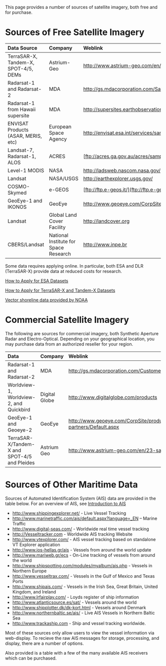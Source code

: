 This page provides a number of sources of satellite imagery, both free and for purchase.

# Sources of Free Satellite Imagery #

| **Data Source** | **Company** | **Weblink** |
|:----------------|:------------|:------------|
| TerraSAR-X, Tandem-X, SPOT-4/5, DEMs | Astrium-Geo | http://www.astrium-geo.com/en/23-sample-imagery |
| Radarsat-1 and Radarsat-2 | MDA         | http://gs.mdacorporation.com/SatelliteData/Radarsat2/SampleDataset.aspx |
| Radarsat-1 from Hawaii supersite | MDA         | http://supersites.earthobservations.org/cdn_HawaiiRSAT.html |
| ENVISAT Products (ASAR, MERIS, etc) | European Space Agency | http://envisat.esa.int/services/sample_products/ |
| Landsat-7, Radarsat-1, ALOS | ACRES       | [ftp://acres.ga.gov.au/acres/samples](ftp://acres.ga.gov.au/acres/samples) |
| Level-1 MODIS   | NASA        | http://ladsweb.nascom.nasa.gov/ |
| Landsat         | NASA/USGS   | http://earthexplorer.usgs.gov/ |
| COSMO-Skymed    | e-GEOS      | [ftp://ftp.e-geos.it/](ftp://ftp.e-geos.it/) |
| GeoEye-1 and IKONOS | GeoEye      | http://www.geoeye.com/CorpSite/resource/sample_imagery.aspx |
| Landsat         | Global Land Cover Facility | http://landcover.org |
| CBERS/Landsat   | National Institute for Space Research | http://www.inpe.br |

Some data requires applying online.  In particular, both ESA and DLR (TerraSAR-X) provide data at reduced costs for research.

[How to Apply for ESA Datasets](https://earth.esa.int/web/guest/data-access/content?p_r_p_564233524_assetIdentifier=how-to-apply-1375)

[How to Apply for TerraSAR-X and Tandem-X Datasets](http://sss.terrasar-x.dlr.de/)

[Vector shoreline data provided by NOAA](http://www.ngdc.noaa.gov/mgg/shorelines/gshhs.html)

# Commercial Satellite Imagery #

The following are sources for commercial imagery, both Synthetic Aperture Radar and Electro-Optical.  Depending on your geographical location, you may purchase data from an authorized reseller for your region.


| **Data** | **Company** | **Weblink** |
|:---------|:------------|:------------|
| Radarsat-1 and Radarsat-2| MDA         | http://gs.mdacorporation.com/CustomerSupport/CustomerSupport.aspx |
| Worldview-1, Worldview-2, and Quickbird| Digital Globe| http://www.digitalglobe.com/products |
| GeoEye-1 and Geoeye-2 | GeoEye      | http://www.geoeye.com/CorpSite/products-and-services/channel-partners/Default.aspx |
| TerraSAR-X/Tandem-X and SPOT-4/5 and Pleides | Astrium Geo | http://www.astrium-geo.com/en/23-sample-imagery |











# Sources of Other Maritime Data #

Sources of Automated Identification System (AIS) data are provided in the table below.  For an overview of AIS, see [Introduction to AIS](LessonAIS.md)

  * http://www.shippingexplorer.net/ - Live Vessel Tracking
  * http://www.marinetraffic.com/ais/default.aspx?language=_EN – Marine Traffic
  * http://www.digital-seas.com/ - Worldwide real time vessel tracking
  * http://Vesseltracker.com  - Worldwide AIS tracking Website
  * http://www.vtexplorer.com/ - AIS vessel tracking based on standalone VT Explorer application
  * http://www.ios-hellas.gr/ais - Vessels from around the world update
  * http://www.mariweb.gr/ecs - On-Line tracking of vessels from around the world
  * http://www.shipspotting.com/modules/myalbum/ais.php - Vessels in Northern Europe
  * http://www.vesseltrax.com/ -  Vessels in the Gulf of Mexico and Texas Ports
  * http://www.shipais.com/ - Vessels in the Irish Sea, Great Britain, United Kingdom, and Ireland
  * http://www.lrfairplay.com/ - Loyds register of ship information
  * http://www.atlanticsource.es/sat/ - Vessels around the world
  * http://www.shipplotter.dk/dk-kort.html - Vessels around Denmark
  * http://www.northernbaltic.se/ais/ - Live AIS Vessels in Northern Baltic Sea
  * http://www.trackaship.com - Ship and vessel tracking worldwide.


Most of these sources only allow users to view the vessel information via web-display.  To recieve the raw AIS messages for storage, processing, and display, there are a number of options.

Also provided is a table with a few of the many available AIS receivers which can be purchased.